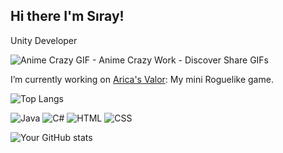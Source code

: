 ## Hi there I'm Sıray!
Unity Developer 

![Anime Crazy GIF - Anime Crazy Work - Discover   Share GIFs](https://github.com/siraytarim/siraytarim/assets/99121035/a7eb3055-4c77-42c0-bbf7-da3263784a54)

I’m currently working on [Arica's Valor](https://github.com/siraytarim/AricasValor): My mini Roguelike game.

![Top Langs](https://github-readme-stats.vercel.app/api/top-langs/?username=siraytarim&layout=compact)

![Java](https://img.shields.io/badge/-Java-red?style=flat&logo=java&logoColor=white)
![C#](https://img.shields.io/badge/-C%23-239120?style=flat&logo=c-sharp&logoColor=white)
![HTML](https://img.shields.io/badge/-HTML-E34F26?style=flat&logo=html5&logoColor=white)
![CSS](https://img.shields.io/badge/-CSS-1572B6?style=flat&logo=css3&logoColor=white)


![Your GitHub stats](https://github-readme-stats.vercel.app/api?username=siraytarim&show_icons=true&theme=radical)
